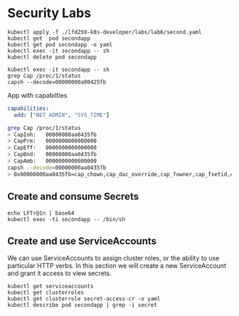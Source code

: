 # Security Labs

```
kubectl apply -f ./lfd259-k8s-developer/labs/lab6/second.yaml
kubectl get  pod secondapp
kubectl get pod secondapp -o yaml
kubectl exec -it secondapp -- sh
kubectl delete pod secondapp
```

```
kubectl exec -it secondapp -- sh
grep Cap /proc/1/status
capsh --decode=00000000a80425fb
```

App with capabilties

```yaml
capabilities:
  add: ["NET_ADMIN", "SYS_TIME"]
```

```sh
grep Cap /proc/1/status
> CapInh:	00000000aa0435fb
> CapPrm:	0000000000000000
> CapEff:	0000000000000000
> CapBnd:	00000000aa0435fb
> CapAmb:	0000000000000000
capsh --decode=00000000aa0435fb
> 0x00000000aa0435fb=cap_chown,cap_dac_override,cap_fowner,cap_fsetid,cap_kill,cap_setgid,cap_setuid,cap_setpcap,cap_net_bind_service,cap_net_admin,cap_net_raw,cap_sys_chroot,cap_sys_time,cap_mknod,cap_audit_write,cap_setfcap
```

## Create and consume Secrets

```
echo LFTr@1n | base64
kubectl exec -ti secondapp -- /bin/sh
```

## Create and use ServiceAccounts

We can use ServiceAccounts to assign cluster roles, or the ability to use particular HTTP verbs. In this section we will create a new ServiceAccount and grant it access to view secrets.

```
kubectl get serviceaccounts
kubectl get clusterroles
kubectl get clusterrole secret-access-cr -o yaml
kubectl describe pod secondapp | grep -i secret
```